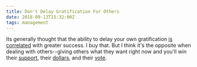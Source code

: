 ```yaml
---
title: Don't Delay Gratification For Others
date: 2018-09-13T15:32:00Z
tags: management
---
```

Its generally thought that the ability to delay your own gratification [is 
correlated][4] with greater success. I buy that. But I think it's the opposite 
when dealing with others--giving others what they want right now and you'll win 
their [support][3], their [dollars][2], and their [vote][1].

[1]: https://www.nytimes.com/2016/11/09/us/politics/hillary-clinton-donald-trump-president.html
[2]: https://www.washingtonpost.com/business/economy/apple-is-the-first-1-trillion-company-in-history/2018/08/02/ea3e7a02-9599-11e8-a679-b09212fb69c2_story.html?noredirect=on
[3]: https://en.wikipedia.org/wiki/Lean_startup
[4]: https://en.wikipedia.org/wiki/Delayed_gratification
